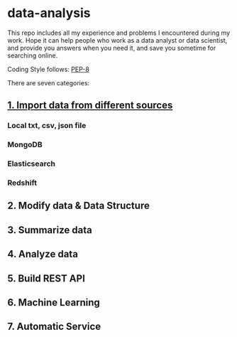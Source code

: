 # data-analysis

This repo includes all my experience and problems I encountered during my work. Hope it can help people who work as a data analyst or data scientist, and provide you answers when you need it, and save you sometime for searching online.

Coding Style follows: [PEP-8](https://www.python.org/dev/peps/pep-0008/)

There are seven categories:

## [1. Import data from different sources](https://github.com/winter-qiu/data-analysis/tree/master/1.%20Import%20Data)

### Local txt, csv, json file

### MongoDB

### Elasticsearch

### Redshift

## 2. Modify data & Data Structure

## 3. Summarize data

## 4. Analyze data

## 5. Build REST API

## 6. Machine Learning

## 7. Automatic Service